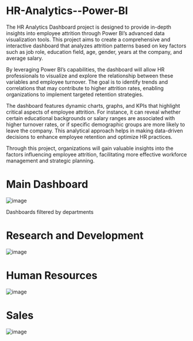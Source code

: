 # HR-Analytics--Power-BI

The HR Analytics Dashboard project is designed to provide in-depth insights into employee attrition through Power BI’s advanced data visualization tools. This project aims to create a comprehensive and interactive dashboard that analyzes attrition patterns based on key factors such as job role, education field, age, gender, years at the company, and average salary.

By leveraging Power BI’s capabilities, the dashboard will allow HR professionals to visualize and explore the relationship between these variables and employee turnover. The goal is to identify trends and correlations that may contribute to higher attrition rates, enabling organizations to implement targeted retention strategies.

The dashboard features dynamic charts, graphs, and KPIs that highlight critical aspects of employee attrition. For instance, it can reveal whether certain educational backgrounds or salary ranges are associated with higher turnover rates, or if specific demographic groups are more likely to leave the company. This analytical approach helps in making data-driven decisions to enhance employee retention and optimize HR practices.

Through this project, organizations will gain valuable insights into the factors influencing employee attrition, facilitating more effective workforce management and strategic planning.

# Main Dashboard 
![image](https://github.com/user-attachments/assets/8664eff7-e768-4870-ae85-340823e68c61)

Dashboards filtered by departments
# Research and Development
![image](https://github.com/user-attachments/assets/510077a4-dfdf-4ace-a0d9-2c76a4e63102)

# Human Resources
![image](https://github.com/user-attachments/assets/5f383fbe-5a49-4ef4-a6e6-75ac35e06a7c)

# Sales
![image](https://github.com/user-attachments/assets/51ac7c44-f927-4b6c-a2c4-472c49d70ce4)




